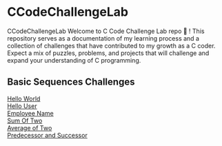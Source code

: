 # CCodeChallengeLab

CCodeChallengeLab
Welcome to C Code Challenge Lab repo 🚀 ! 
This repository serves as a documentation of my learning process 
and a collection of challenges that have contributed to my growth as a C 
coder. 
Expect a mix of puzzles, problems, and projects 
that will challenge and expand your understanding of C programming.

## Basic Sequences Challenges

[Hello World](https://github.com/davi-p-oliveira-11/CCodeChallengeLab/tree/main/Challenges/HelloWorld)<br>
[Hello User](https://github.com/davi-p-oliveira-11/CCodeChallengeLab/tree/main/Challenges/HelloUser)<br>
[Employee Name](https://github.com/davi-p-oliveira-11/CCodeChallengeLab/tree/main/Challenges/EmployeeName)<br>
[Sum Of Two](https://github.com/davi-p-oliveira-11/CCodeChallengeLab/tree/main/Challenges/SumOfTwo)<br>
[Average of Two](https://github.com/davi-p-oliveira-11/CCodeChallengeLab/tree/main/Challenges/AverageOfTwo)<br>
[Predecessor and Successor](https://github.com/davi-p-oliveira-11/CCodeChallengeLab/tree/main/Challenges/Predecessor-Successor)<br>
